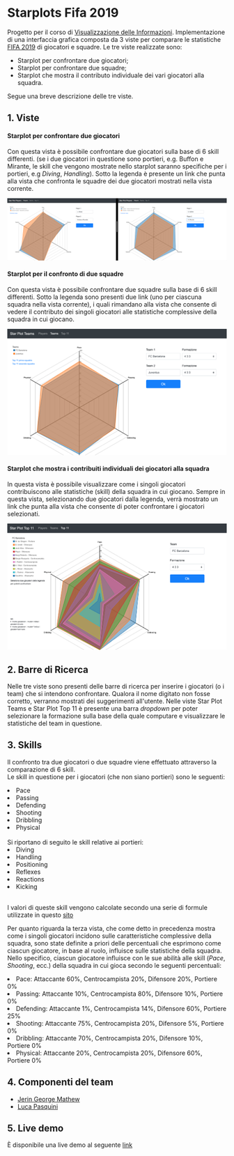 # Starplots Fifa 2019
Progetto per il corso di [Visualizzazione delle Informazioni](http://www.dia.uniroma3.it/~infovis/). Implementazione di una interfaccia grafica composta da 3 viste per comparare le statistiche [FIFA 2019](https://it.wikipedia.org/wiki/FIFA_19) di giocatori e squadre. Le tre viste realizzate sono:

- Starplot per confrontare due giocatori;
- Starplot per confrontare due squadre;
- Starplot che mostra il contributo individuale dei vari giocatori alla squadra.

Segue una breve descrizione delle tre viste.

## 1. Viste

#### Starplot per confrontare due giocatori

Con questa vista è possibile confrontare due giocatori sulla base di 6 skill differenti. 
(se i due giocatori in questione sono portieri, e.g. Buffon e Mirante, le skill che vengono mostrate nello starplot saranno specifiche per i portieri, e.g *Diving*, *Handling*).
Sotto la legenda è presente un link che punta alla vista che confronta le squadre dei due giocatori mostrati nella vista corrente.

![player comparison](images/player-comparison.png)

#### Starplot per il confronto di due squadre

Con questa vista è possibile confrontare due squadre sulla base di 6 skill differenti.
Sotto la legenda sono presenti due link (uno per ciascuna squadra nella vista corrente), i quali rimandano alla vista che consente di vedere il contributo dei singoli giocatori alle statistiche complessive della squadra in cui giocano.

![team comparison](images/team-comparison.png)

#### Starplot che mostra i contribuiti individuali dei giocatori alla squadra

In questa vista è possibile visualizzare come i singoli giocatori contribuiscono alle statistiche (skill) della squadra in cui giocano. Sempre in questa vista, selezionando due giocatori dalla legenda, verrà mostrato un link che punta alla vista che consente di poter confrontare i giocatori selezionati.

![top 11 comparison](images/top-11-comparison.png)

## 2. Barre di Ricerca

Nelle tre viste sono presenti delle barre di ricerca per inserire i giocatori (o i team) che si intendono confrontare. 
Qualora il nome digitato non fosse corretto, verranno mostrati dei suggerimenti all'utente.
Nelle viste Star Plot Teams e Star Plot Top 11 è presente una barra _dropdown_ per poter selezionare la formazione sulla base della quale computare e visualizzare le statistiche del team in questione.

## 3. Skills

Il confronto tra due giocatori o due squadre viene effettuato attraverso la comparazione di 6 skill. 
</br>
Le skill in questione per i giocatori (che non siano portieri) sono le seguenti: 
  <li> Pace </li>  
  <li> Passing </li>
  <li> Defending </li>
  <li> Shooting </li>
  <li> Dribbling </li>
  <li> Physical </li>

</br>
Si riportano di seguito le skill relative ai portieri: 
  <li> Diving </li>  
  <li> Handling </li>
  <li> Positioning </li>
  <li> Reflexes </li>
  <li> Reactions </li>
  <li> Kicking </li>

</br>

I valori di queste skill vengono calcolate secondo una serie di formule utilizzate in questo [sito](https://www.fifauteam.com/player-ratings-guide-fifa-19/)


Per quanto riguarda la terza vista, che come detto in precedenza mostra come i singoli giocatori incidono sulle caratteristiche complessive della squadra, sono state definite a priori delle percentuali che esprimono come ciascun giocatore, in base al ruolo, influisce sulle statistiche della squadra. 
</br>
Nello specifico, ciascun giocatore influisce con le sue abilità alle skill (_Pace_, _Shooting_, ecc.) della squadra in cui gioca secondo le seguenti percentuali:
  <li> Pace: Attaccante 60%, Centrocampista 20%, Difensore 20%, Portiere 0% </li>  
  <li> Passing: Attaccante 10%, Centrocampista 80%, Difensore 10%, Portiere 0% </li>
  <li> Defending: Attaccante 1%, Centrocampista 14%, Difensore 60%, Portiere 25% </li>
  <li> Shooting: Attaccante 75%, Centrocampista 20%, Difensore 5%, Portiere 0% </li>
  <li> Dribbling: Attaccante 70%, Centrocampista 20%, Difensore 10%, Portiere 0% </li>
  <li> Physical: Attaccante 20%, Centrocampista 20%, Difensore 60%, Portiere 0% </li>
  
## 4. Componenti del team
- [Jerin George Mathew](https://github.com/jgeorgemathew)
- [Luca Pasquini](https://github.com/lucapas)

## 5. Live demo
È disponibile una live demo al seguente [link](https://lucapas.github.io/Infovis/StarPlotPlayers.html)
